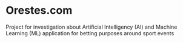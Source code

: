 # Orestes.com

Project for investigation about Artificial Intelligency (AI) and Machine Learning (ML) application for betting purposes around sport events

